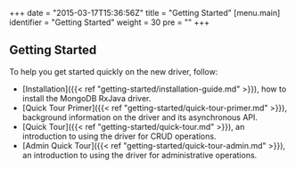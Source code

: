 +++
date = "2015-03-17T15:36:56Z"
title = "Getting Started"
[menu.main]
  identifier = "Getting Started"
  weight = 30
  pre = "<i class='fa fa-road'></i>"
+++

## Getting Started

To help you get started quickly on the new driver, follow:

  * [Installation]({{< ref "getting-started/installation-guide.md" >}}), how to install the MongoDB RxJava driver.
  * [Quick Tour Primer]({{< ref "getting-started/quick-tour-primer.md" >}}), background information on the driver and its asynchronous API.
  * [Quick Tour]({{< ref "getting-started/quick-tour.md" >}}), an introduction to using the driver for CRUD operations.
  * [Admin Quick Tour]({{< ref "getting-started/quick-tour-admin.md" >}}), an introduction to using the driver for administrative operations.
